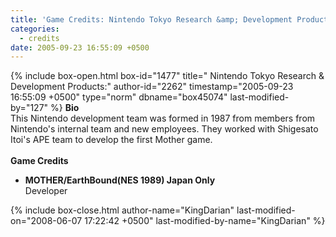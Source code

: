 ```yaml
---
title: 'Game Credits: Nintendo Tokyo Research &amp; Development Products'
categories:
  - credits
date: 2005-09-23 16:55:09 +0500
---
```

{% include box-open.html box-id="1477" title=" Nintendo Tokyo Research & Development Products:" author-id="2262" timestamp="2005-09-23 16:55:09 +0500" type="norm" dbname="box45074" last-modified-by="127" %}
<b>Bio</b><BR />
This Nintendo development team was formed in 1987 from members from Nintendo's internal team and new employees. They worked with Shigesato Itoi's APE team to develop the first Mother game.
<BR /><BR />
<b>Game Credits</b>
<UL>
   <LI><b>MOTHER/EarthBound(NES 1989) Japan Only</b><BR />
   Developer</LI>
</UL>
{% include box-close.html author-name="KingDarian" last-modified-on="2008-06-07 17:22:42 +0500" last-modified-by-name="KingDarian" %}
